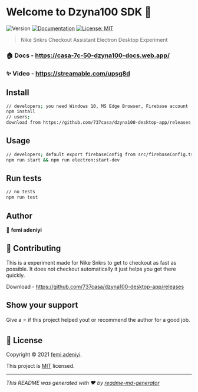 # Welcome to Dzyna100 SDK 👋
![Version](https://img.shields.io/badge/version-0.1.4-blue.svg?cacheSeconds=2592000)
[![Documentation](https://img.shields.io/badge/documentation-yes-brightgreen.svg)](dzynadzyna.com/sdk/docs)
[![License: MIT](https://img.shields.io/badge/License-MIT-yellow.svg)](mit.url)

> Nike Snkrs Checkout Assistant Electron Desktop Experiment

### 🏠 Docs - https://casa-7c-50-dzyna100-docs.web.app/

### ✨ Video - https://streamable.com/upsg8d

## Install

```sh
// developers; you need Windows 10, MS Edge Browser, Firebase account
npm install
// users; 
download from https://github.com/737casa/dzyna100-desktop-app/releases
```

## Usage

```sh
// developers; default export firebaseConfig from src/firebaseConfig.ts
npm run start && npm run electron:start-dev
```

## Run tests

```sh
// no tests
npm run test
```

## Author

👤 **femi adeniyi**

## 🤝 Contributing

This is a experiment made for Nike Snkrs to get to checkout as fast as possible. It does not checkout automatically it just helps you get there quickly.

Download - https://github.com/737casa/dzyna100-desktop-app/releases

## Show your support

Give a ⭐️ if this project helped you! or recommend the author for a good job.


## 📝 License

Copyright © 2021 [femi adeniyi](https://github.com/Halle49).

This project is [MIT](https://opensource.org/licenses/MIT) licensed.

***
_This README was generated with ❤️ by [readme-md-generator](https://github.com/kefranabg/readme-md-generator)_